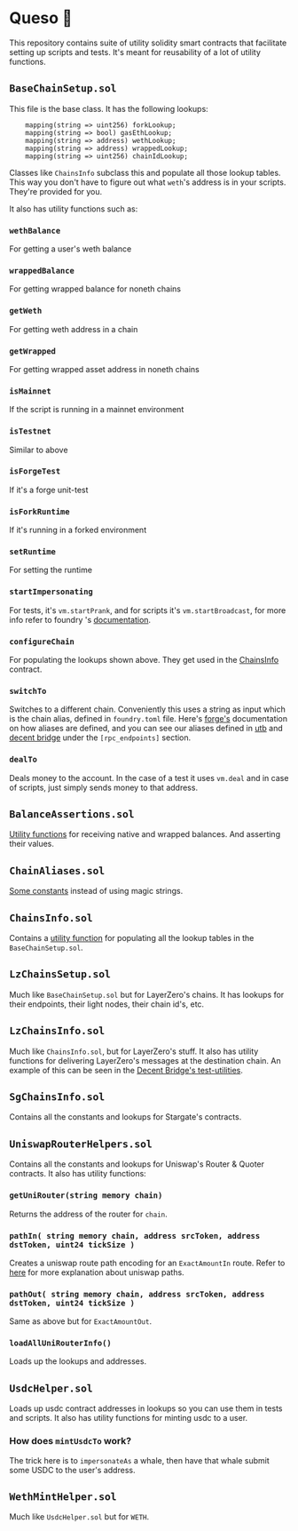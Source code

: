 # Queso 🧀

This repository contains suite of utility solidity smart contracts that
facilitate setting up scripts and tests. It's meant for reusability of
a lot of utility functions.

## `BaseChainSetup.sol`

This file is the base class. It has the following lookups:

```
    mapping(string => uint256) forkLookup;
    mapping(string => bool) gasEthLookup;
    mapping(string => address) wethLookup;
    mapping(string => address) wrappedLookup;
    mapping(string => uint256) chainIdLookup;
```

Classes like `ChainsInfo` subclass this and populate all those
lookup tables. This way you don't have to figure out
what `weth`'s address is in your scripts. They're provided
for you.

It also has utility functions such as:

### `wethBalance`

For getting a user's weth balance

### `wrappedBalance`

For getting wrapped balance for noneth chains

### `getWeth`

For getting weth address in a chain

### `getWrapped`

For getting wrapped asset address in noneth chains

### `isMainnet`

If the script is running in a mainnet environment

### `isTestnet`

Similar to above

### `isForgeTest`

If it's a forge unit-test

### `isForkRuntime`

If it's running in a forked environment

### `setRuntime`

For setting the runtime

### `startImpersonating`

For tests, it's `vm.startPrank`, and for scripts
it's `vm.startBroadcast`, for more info refer to
foundry 's [documentation](https://book.getfoundry.sh/cheatcodes/start-prank).

### `configureChain`

For populating the lookups shown above. They get used in the [ChainsInfo](src/ChainsInfo.sol)
contract. 

### `switchTo`

Switches to a different chain. Conveniently this uses
a string as input which is the chain alias, defined in `foundry.toml` file.
Here's
[forge's](https://book.getfoundry.sh/cheatcodes/rpc?highlight=rpc_endpoints#examples)
documentation on how aliases are defined, and you can see
our aliases defined in
[utb](https://github.com/decentxyz/utb/blob/main/foundry.toml)
and
[decent bridge](https://github.com/decentxyz/decent-bridge/blob/main/foundry.toml)
under the `[rpc_endpoints]` section.

### `dealTo`

Deals money to the account. In the case of a test it uses `vm.deal`
and in case of scripts, just simply sends money to that address.

## `BalanceAssertions.sol`

[Utility functions](./src/BalanceAssertions.sol) for receiving native and wrapped balances. And asserting their values.

## `ChainAliases.sol`

[Some constants](./src/ChainAliases.sol) instead of using magic strings.

## `ChainsInfo.sol`

Contains a [utility function](./src/ChainsInfo.sol#L86) for populating all the lookup tables in the
`BaseChainSetup.sol`.

## `LzChainsSetup.sol`

Much like `BaseChainSetup.sol` but for LayerZero's chains. It has lookups for
their endpoints, their light nodes, their chain id's, etc.

## `LzChainsInfo.sol`

Much like `ChainsInfo.sol`, but for LayerZero's stuff. It also has utility functions for
delivering LayerZero's messages at the destination chain. An example of this can be seen
in the
[Decent Bridge's test-utilities](https://github.com/decentxyz/decent-bridge/blob/main/test/common/AliceAndBobScenario.sol#L93).

## `SgChainsInfo.sol`

Contains all the constants and lookups for Stargate's contracts.

## `UniswapRouterHelpers.sol`

Contains all the constants and lookups for Uniswap's Router & Quoter contracts.
It also has utility functions:

### `getUniRouter(string memory chain)`

Returns the address of the router for `chain`.

### `pathIn( string memory chain, address srcToken, address dstToken, uint24 tickSize )`

Creates a uniswap route path encoding for an `ExactAmountIn` route.
Refer to
[here](https://uniswapv3book.com/milestone_4/path.html?highlight=path#swap-path)
for more explanation about uniswap paths.

### `pathOut( string memory chain, address srcToken, address dstToken, uint24 tickSize )`

Same as above but for `ExactAmountOut`.

### `loadAllUniRouterInfo()`

Loads up the lookups and addresses.

## `UsdcHelper.sol`

Loads up usdc contract addresses in lookups so you can use them in tests and
scripts. It also has utility functions for minting usdc to a user.

### How does `mintUsdcTo` work?

The trick
here is to `impersonateAs` a whale, then have that whale submit some USDC to
the user's address.

## `WethMintHelper.sol`

Much like `UsdcHelper.sol` but for `WETH`.

